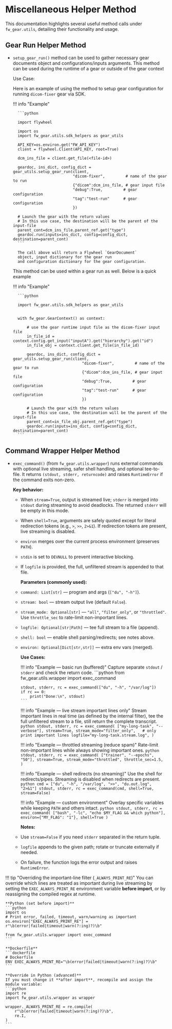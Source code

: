 # Miscellaneous Helper Method

This documentation highlights several useful method calls under
`fw_gear.utils`, detailing their functionality and usage.

## Gear Run Helper Method

* `setup_gear_run()` method can be used to gather necessary gear documents
object and configurations/inputs arguments. This method can be used
during the runtime of a gear or outside of the gear context

    Use Case:

    Here is an example of using the method to setup gear configuration
    for running `dicom-fixer` gear via SDK.

    !!! info "Example"

        ```python

        import flywheel

        import os
        import fw_gear.utils.sdk_helpers as gear_utils

        API_KEY=os.environ.get("FW_API_KEY")
        client = flywheel.Client(API_KEY, root=True)

        dcm_ins_file = client.get_file(<file-id>)

        geardoc, ins_dict, config_dict = gear_utils.setup_gear_run(client,
                                "dicom-fixer",         # name of the gear to run
                                {"dicom":dcm_ins_file, # gear input file
                                "debug":True,         # gear configuration
                                "tag":"test-run"      # gear configuration
                                })

        # Launch the gear with the return values
        # In this use case, the destination will be the parent of the input-file
        parent_cont=dcm_ins_file.parent_ref.get("type")
        geardoc.run(inputs=ins_dict, config=config_dict, destination=parent_cont)
        ```

        The call above will return a Flywheel `GearDocument`
        object, input dictionary for the gear run
        and configuration dictionary for the gear configuration.

    This method can be used within a gear run as well.
    Below is a quick example

    !!! info "Example"

        ```python

        import fw_gear.utils.sdk_helpers as gear_utils


        with fw_gear.GearContext() as context:

            # use the gear runtime input file as the dicom-fixer input file
            in_file_id = context.config.get_input("inputA").get("hierarchy").get("id")
            in_file_obj = context.client.get_file(in_file_id)

            geardoc, ins_dict, config_dict = gear_utils.setup_gear_run(client,
                                    "dicom-fixer",         # name of the gear to run
                                    {"dicom":dcm_ins_file, # gear input file
                                    "debug":True,         # gear configuration
                                    "tag":"test-run"      # gear configuration
                                    })

            # Launch the gear with the return values
            # In this use case, the destination will be the parent of the input-file
            parent_cont=in_file_obj.parent_ref.get("type")
            geardoc.run(inputs=ins_dict, config=config_dict, destination=parent_cont)
        ```

## Command Wrapper Helper Method

* `exec_command()` (from `fw_gear.utils.wrapper`) runs external commands with optional
  live streaming, safer shell handling, and optional tee-to-file.
  It returns `(stdout, stderr, returncode)` and raises `RuntimeError`
  if the command exits non-zero.

    **Key behavior:**

  * When `stream=True`, output is streamed live; `stderr` is merged into `stdout`
      during streaming to avoid deadlocks. The returned `stderr` will be empty
      in this mode.
  * When `shell=True`, arguments are safely quoted except for literal redirection tokens
      (e.g., `>`, `>>`, `2>&1`). If redirection tokens are present,
      live streaming is disabled.
  * `environ` merges over the current process environment (preserves `PATH`).
  * `stdin` is set to `DEVNULL` to prevent interactive blocking.
  * If `logfile` is provided, the full, unfiltered stream is appended to that file.

    **Parameters (commonly used):**

  * `command: List[str]` — program and args (`["du", "-h"]`).
  * `stream: bool` — stream output live (default `False`).
  * `stream_mode: Optional[str]` — `"all"`, `"filter_only"`, or `"throttled"`.
      Use `throttle_sec` to rate-limit non-important lines.
  * `logfile: Optional[str|Path]` — tee full stream to a file (append).
  * `shell: bool` — enable shell parsing/redirects; see notes above.
  * `environ: Optional[Dict[str,str]]` — extra env vars (merged).

    **Use Cases:**

    !!! info "Example — basic run (buffered)"
        Capture separate `stdout` / `stderr` and check the return code.
        ```python
        from fw_gear.utils.wrapper import exec_command

        stdout, stderr, rc = exec_command(["du", "-h", "/var/log"])
        if rc == 0:
            print("Done:\n", stdout)
        ```

    !!! info "Example — live stream important lines only"
        Stream important lines in real time (as defined by the internal filter),
        tee the full unfiltered stream to a file, still return the complete transcript.
        ```python
        stdout, stderr, rc = exec_command(
            ["my-long-task", "--verbose"],
            stream=True,
            stream_mode="filter_only",   # only print important lines
            logfile="my-long-task.stream.log",
        )
        ```

    !!! info "Example — throttled streaming (reduce spam)"
        Rate-limit non-important lines while always showing important ones.
        ```python
        stdout, stderr, rc = exec_command(
            ["trainer", "--epochs", "50"],
            stream=True,
            stream_mode="throttled",
            throttle_sec=1.5,
        )
        ```

    !!! info "Example — shell redirects (no streaming)"
        Use the shell for redirects/pipes.
        Streaming is disabled when redirects are present.
        ```python
        cmd = ["du", "-h", "/var/log", ">>", "du.out.log", "2>&1"]
        stdout, stderr, rc = exec_command(cmd, shell=True, stream=False)
        ```

    !!! info "Example — custom environment"
        Overlay specific variables while keeping `PATH` and others intact.
        ```python
        stdout, stderr, rc = exec_command(
            ["bash", "-lc", "echo $MY_FLAG && which python"],
            environ={"MY_FLAG": "1"},
            shell=True
        )
        ```

    **Notes:**

  * Use `stream=False` if you need `stderr` separated in the return tuple.
  * `logfile` appends to the given path; rotate or truncate externally if needed.
  * On failure, the function logs the error output and raises `RuntimeError`.

!!! tip "Overriding the important-line filter (`_ALWAYS_PRINT_RE`)"
    You can override which lines are treated as important during live streaming
    by setting the `EXEC_ALWAYS_PRINT_RE` environment variable **before import**,
    or by reassigning the compiled regex at runtime.

    **Python (set before import)**
    ```python
    import os
    # Print error, failed, timeout, warn/warning as important
    os.environ["EXEC_ALWAYS_PRINT_RE"] = r"\b(error|failed|timeout|warn(?:ing)?)\b"

    from fw_gear.utils.wrapper import exec_command
    ```

    **Dockerfile**
    ```dockerfile
    # Dockerfile
    ENV EXEC_ALWAYS_PRINT_RE="\b(error|failed|timeout|warn(?:ing)?)\b"
    ```

    **Override in Python (advanced)**
    If you must change it **after import**, recompile and assign the module variable:
    ```python
    import re
    import fw_gear.utils.wrapper as wrapper

    wrapper._ALWAYS_PRINT_RE = re.compile(
        r"\b(error|failed|timeout|warn(?:ing)?)\b",
        re.I,
    )
    ```
